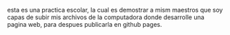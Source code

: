 esta es una practica escolar, la cual es demostrar a mism maestros que soy capas de subir mis archivos de la computadora donde desarrolle una pagina web, para despues publicarla en github pages.
